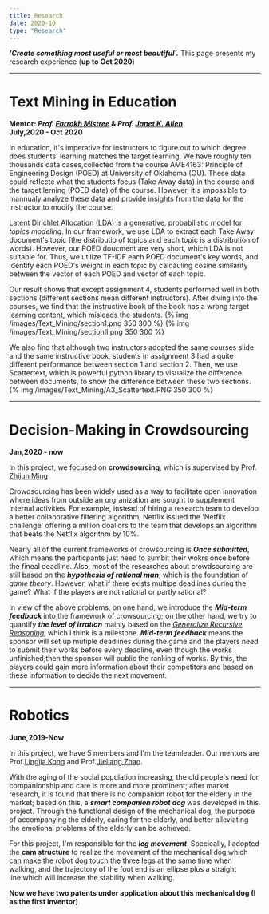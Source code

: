 ```yaml
---
title: Research
date: 2020-10
type: "Research"
---
```


**_'Create something most useful or most beautiful'._**   This page presents my research experience (**up to Oct 2020**)

---
# Text Mining in Education

**Mentor: *Prof. [Farrokh Mistree](http://http://scholar.google.com/citations?user=l1N0Nj0AAAAJ&hl=en)* & *Prof. [Janet K. Allen](http://https://scholar.google.com/citations?user=oJNeHV0AAAAJ&hl=en)***    &nbsp; &nbsp; &nbsp; &nbsp; &nbsp; &nbsp; &nbsp; &nbsp; &nbsp; &nbsp; &nbsp; &nbsp; &nbsp; &nbsp; **July,2020 - Oct 2020**

In education, it's imperative for instructors to figure out to which degree does students' learning matches the target learning. We have roughly ten thousands data cases,collected from the course AME4163: Principle of Engineering Design (POED) at University of Oklahoma (OU). These data could reflecte what the students focus (Take Away data) in the course and the target lerning (POED data) of the course. However, it's impossible to mannualy analyze these data and provide insights from the data for the instructor to modify the course. 


Latent Dirichlet Allocation (LDA) is a generative, probabilistic model for *topics modeling*. In our framework, we use LDA to extract each Take Away document's topic (the distributio of topics and each topic is a distribution of words). However, our POED doucment are very short, which LDA is not suitable for. Thus, we utilize TF-IDF each POED document's key words, and identify each POED's weight in each topic by calcauling cosine similarity between the vector of each POED and vector of each topic.

Our result shows that except assignment 4, students performed well in both sections (different sections mean different instructors). After diving into the courses, we find that the instructive book of the book has a wrong target learning content, which misleads the students. 
{% img /images/Text_Mining/section1.png 350 300 %}   {% img /images/Text_Mining/sectionII.png 350 300 %}   

We also find that although two instructors adopted the same courses slide and the same instructive book, students in assignment 3 had a quite different performance between section 1 and section 2. Then, we use Scattertext, which is powerful python library to visualize the difference between documents, to show the difference between these two sections. 
{% img /images/Text_Mining/A3_Scattertext.PNG 350 300 %}  

----
# Decision-Making in Crowdsourcing

**Jan,2020 - now**

In this project, we focused on **crowdsourcing**, which is supervised by Prof. [Zhijun Ming](https://scholar.google.com/citations?user=x1ulAm4AAAAJ&hl=en)

Crowdsourcing has been widely used as a way to facilitate open innovation where ideas from outside an orgranization are sought to supplement internal activities. For example, instead of hiring a research team to develop a better collaborative filtering algorithm, Netflix issued the 'Netflix challenge' offering a million doallors to the team that develops an algorithm that beats the Netflix algorithm by 10%. 

Nearly all of the current frameworks of crowsourcing is **_Once submitted_**, which means the particpants just need to sumbit their wokrs once before the  fineal deadline. Also, most of the researches about crowdsourcing are still based on the **_hypothesis of rational man_**, which is the foundation of _game theory_. However, what if there exists multipe deadlines during the game? What if 
 the players are not rational or partly rational? 

In view of the above problems, on one hand, we introduce the **_Mid-term feedback_** into the framework of crowsourcing; on the other hand, we try to quantify **_the level of irration_** mainly based on the [_Generalize Recursive Reasoning_](http://arxiv.org/abs/1901.09216), which I think is a milestone.  **_Mid-term feedback_** means the sponsor will set up mutiple deadlines during the game and the players need to submit their works before every deadline, even though the works unfinished;then the sponsor will public the ranking of works. By this, the players could gain more information about their competitors and based on these information to decide the next movement.

----
# Robotics

**June,2019-Now**

In this project, we have 5 members and I'm the teamleader. Our mentors are  Prof.[Lingjia Kong](http://me-english.bit.edu.cn/people/faculty/k/125069.htm) and  Prof.[Jieliang Zhao](http://scholar.google.com/citations).

With the aging of the social population increasing, the old people's need 
for companionship and care is more and more prominent; after market research, it is 
found that there is no companion robot for the elderly in the market; based on this, a 
**_smart companion robot dog_** was developed in this project. Through the functional
design of the mechanical dog, the purpose of accompanying the elderly, caring for the 
elderly, and better alleviating the emotional problems of the elderly can be achieved.

For this project, I'm responsible for the **_leg movement_**. Specically, I adopted the **cam structure** to realize the movement of the mechanical dog,which can make the robot dog touch the three legs at the same time when walking, and the trajectory of the foot end is an ellipse plus a straight line.which will increase the stability when walking.

**Now we have two patents under application about this mechanical dog (I as the first inventor)**
